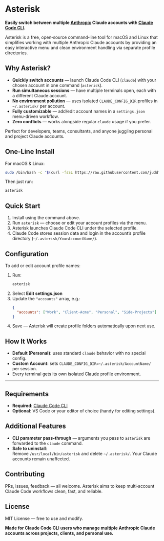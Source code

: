 # Asterisk

**Easily switch between multiple [Anthropic](https://www.anthropic.com/) Claude accounts with [Claude Code CLI](https://www.anthropic.com/claude-code).**

Asterisk is a free, open‑source command‑line tool for macOS and Linux that simplifies working with multiple Anthropic Claude accounts by providing an easy interactive menu and clean environment handling via separate profile directories.



##  Why Asterisk?

- **Quickly switch accounts** — launch Claude Code CLI (`claude`) with your chosen account in one command (`asterisk`).
- **Run simultaneous sessions** — have multiple terminals open, each with a different Claude account.
- **No environment pollution** — uses isolated `CLAUDE_CONFIG_DIR` profiles in `~/.asterisk/` per account.
- **Fully customizable** — add/edit account names in a `settings.json` menu-driven workflow.
- **Zero conflicts** — works alongside regular `claude` usage if you prefer.

Perfect for developers, teams, consultants, and anyone juggling personal and project Claude accounts.



##  One‑Line Install

For macOS & Linux:
```bash
sudo /bin/bash -c "$(curl -fsSL https://raw.githubusercontent.com/juddflamm/asterisk/main/install.sh)"
```

Then just run:
```bash
asterisk
```



##  Quick Start

1. Install using the command above.
2. Run `asterisk` — choose or edit your account profiles via the menu.
3. Asterisk launches Claude Code CLI under the selected profile.
4. Claude Code stores session data and login in the account’s profile directory (`~/.asterisk/YourAccountName/`).



##  Configuration

To add or edit account profile names:

1. Run:
   ```bash
   asterisk
   ```
2. Select **Edit settings.json**
3. Update the `"accounts"` array, e.g.:
   ```json
   {
     "accounts": ["Work", "Client-Acme", "Personal", "Side-Projects"]
   }
   ```
4. Save — Asterisk will create profile folders automatically upon next use.



##  How It Works

- **Default (Personal)**: uses standard `claude` behavior with no special config.
- **Custom Account**: sets `CLAUDE_CONFIG_DIR=~/.asterisk/AccountName/` per session.
- Every terminal gets its own isolated Claude profile environment.

---

##  Requirements

- **Required**: [Claude Code CLI](https://github.com/anthropics/claude-code)
- **Optional**: VS Code or your editor of choice (handy for editing settings).



##  Additional Features

- **CLI parameter pass-through** — arguments you pass to `asterisk` are forwarded to the `claude` command.
- **Safe to uninstall**:  
  Remove `/usr/local/bin/asterisk` and delete `~/.asterisk/`. Your Claude accounts remain unaffected.



##  Contributing

PRs, issues, feedback — all welcome. Asterisk aims to keep multi‑account Claude Code workflows clean, fast, and reliable.



##  License

MIT License — free to use and modify.



**Made for Claude Code CLI users who manage multiple Anthropic Claude accounts across projects, clients, and personal use.**
